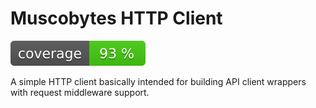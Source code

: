 # Muscobytes HTTP Client

![Code coverage](images/badge-coverage.svg)

A simple HTTP client basically intended for building API client wrappers with request middleware support.

